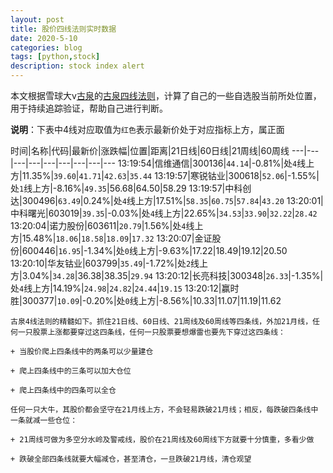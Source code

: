 ```yaml
---
layout: post
title: 股价四线法则实时数据
date: 2020-5-10
categories: blog
tags: [python,stock]
description: stock index alert
---
```



本文根据雪球大v[古泉](https://xueqiu.com/u/7148646888)的[古泉四线法则](https://xueqiu.com/7148646888/130498192)，计算了自己的一些自选股当前所处位置，用于持续追踪验证，帮助自己进行判断。

**说明**：下表中4线对应取值为`红色`表示最新价处于对应指标上方，属正面

时间|名称|代码|最新价|涨跌幅|位置|距离|21日线|60日线|21周线|60周线
---|---|---|---|---|---|---|---|---
13:19:54|信维通信|300136|`44.14`|-0.81%|处`4`线上方|11.35%|`39.60`|`41.71`|`42.63`|`35.44`
13:19:57|寒锐钴业|300618|`52.06`|-1.55%|处`1`线上方|-8.16%|`49.35`|56.68|64.50|58.29
13:19:57|中科创达|300496|`63.49`|0.24%|处`4`线上方|17.51%|`58.35`|`60.75`|`57.84`|`43.20`
13:20:01|中科曙光|603019|`39.35`|-0.03%|处`4`线上方|22.65%|`34.53`|`33.90`|`32.22`|`28.42`
13:20:04|诺力股份|603611|`20.79`|1.56%|处`4`线上方|15.48%|`18.06`|`18.58`|`18.09`|`17.32`
13:20:07|金证股份|600446|`16.95`|-1.34%|处`0`线上方|-9.63%|17.22|18.49|19.12|20.50
13:20:10|华友钴业|603799|`35.49`|-1.72%|处`2`线上方|3.04%|`34.28`|36.38|38.35|`29.94`
13:20:12|长亮科技|300348|`26.33`|-1.35%|处`4`线上方|14.19%|`24.98`|`24.82`|`24.44`|`19.15`
13:20:12|赢时胜|300377|`10.09`|-0.20%|处`0`线上方|-8.56%|10.33|11.07|11.19|11.62

```
古泉4线法则的精髓如下。抓住21日线、60日线、21周线及60周线等四条线，外加21月线，任何一只股票上涨都要穿过这四条线，任何一只股票要想爆雷也要先下穿过这四条线：

+ 当股价爬上四条线中的两条可以少量建仓

+ 爬上四条线中的三条可以加大仓位

+ 爬上四条线中的四条可以全仓

任何一只大牛，其股价都会坚守在21月线上方，不会轻易跌破21月线；相反，每跌破四条线中一条就减一些仓位：

+ 21周线可做为多空分水岭及警戒线，股价在21周线及60周线下方就要十分慎重，多看少做

+ 跌破全部四条线就要大幅减仓，甚至清仓，一旦跌破21月线，清仓观望
```